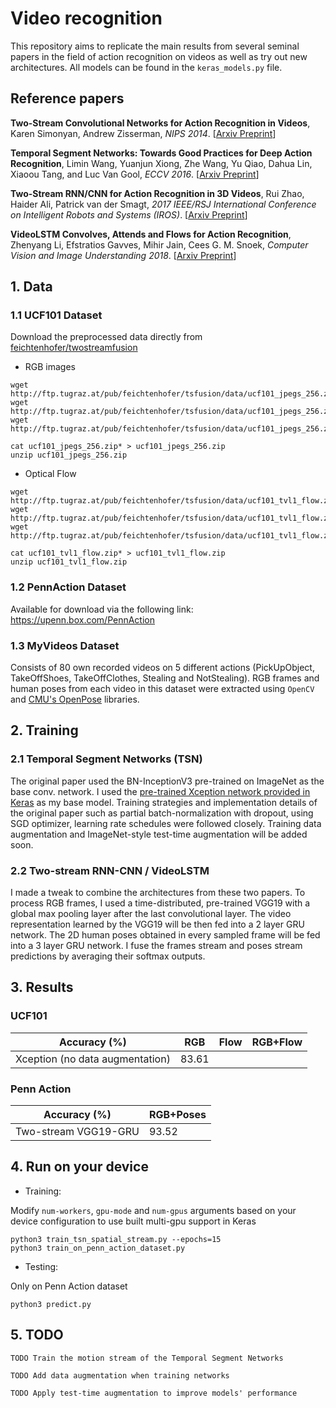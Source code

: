 # Video recognition
This repository aims to replicate the main results from several seminal papers in the field of action recognition on videos as well as try out new architectures. All models can be found in the `keras_models.py` file.
## Reference papers
> 
**Two-Stream Convolutional Networks for Action Recognition in Videos**,
Karen Simonyan, Andrew Zisserman,
*NIPS 2014*.
[[Arxiv Preprint](https://arxiv.org/pdf/1406.2199.pdf)]
> 
**Temporal Segment Networks: Towards Good Practices for Deep Action Recognition**,
Limin Wang, Yuanjun Xiong, Zhe Wang, Yu Qiao, Dahua Lin, Xiaoou Tang, and Luc Van Gool,
*ECCV 2016*.
[[Arxiv Preprint](http://arxiv.org/abs/1608.00859)]
> 
**Two-Stream RNN/CNN for Action Recognition in 3D Videos**,
Rui Zhao, Haider Ali, Patrick van der Smagt,
*2017 IEEE/RSJ International Conference on Intelligent Robots and Systems (IROS)*.
[[Arxiv Preprint](https://arxiv.org/pdf/1703.09783.pdf)]
> 
**VideoLSTM Convolves, Attends and Flows for Action Recognition**,
Zhenyang Li, Efstratios Gavves, Mihir Jain, Cees G. M. Snoek,
*Computer Vision and Image Understanding 2018*.
[[Arxiv Preprint](https://arxiv.org/pdf/1607.01794.pdf)]

## 1. Data
  ### 1.1 UCF101 Dataset 
  Download the preprocessed data directly from [feichtenhofer/twostreamfusion](https://github.com/feichtenhofer/twostreamfusion)
  * RGB images
  ```
  wget http://ftp.tugraz.at/pub/feichtenhofer/tsfusion/data/ucf101_jpegs_256.zip.001
  wget http://ftp.tugraz.at/pub/feichtenhofer/tsfusion/data/ucf101_jpegs_256.zip.002
  wget http://ftp.tugraz.at/pub/feichtenhofer/tsfusion/data/ucf101_jpegs_256.zip.003
  
  cat ucf101_jpegs_256.zip* > ucf101_jpegs_256.zip
  unzip ucf101_jpegs_256.zip
  ```
  * Optical Flow
  ```
  wget http://ftp.tugraz.at/pub/feichtenhofer/tsfusion/data/ucf101_tvl1_flow.zip.001
  wget http://ftp.tugraz.at/pub/feichtenhofer/tsfusion/data/ucf101_tvl1_flow.zip.002
  wget http://ftp.tugraz.at/pub/feichtenhofer/tsfusion/data/ucf101_tvl1_flow.zip.003
  
  cat ucf101_tvl1_flow.zip* > ucf101_tvl1_flow.zip
  unzip ucf101_tvl1_flow.zip
  ```
  ### 1.2 PennAction Dataset
  Available for download via the following link: https://upenn.box.com/PennAction
  ### 1.3 MyVideos Dataset
  Consists of 80 own recorded videos on 5 different actions (PickUpObject, TakeOffShoes, TakeOffClothes, Stealing and NotStealing). RGB   frames and human poses from each video in this dataset were extracted using `OpenCV` and [CMU's OpenPose](https://github.com/CMU-Perceptual-Computing-Lab/openpose) libraries.

## 2. Training
  ### 2.1 Temporal Segment Networks (TSN)
  The original paper used the BN-InceptionV3 pre-trained on ImageNet as the base conv. network. I used the [pre-trained Xception network provided in Keras](https://github.com/keras-team/keras/blob/master/keras/applications/xception.py) as my base model. Training strategies and implementation details of the original paper such as partial batch-normalization with dropout, using SGD optimizer, learning rate schedules were followed closely. Training data augmentation and ImageNet-style test-time augmentation will be added soon.
  ### 2.2 Two-stream RNN-CNN / VideoLSTM
  I made a tweak to combine the architectures from these two papers. To process RGB frames, I used a time-distributed, pre-trained VGG19 with a global max pooling layer after the last convolutional layer. The video representation learned by the VGG19 will be then fed into a 2 layer GRU network. The 2D human poses obtained in every sampled frame will be fed into a 3 layer GRU network. I fuse the frames stream and poses stream predictions by averaging their softmax outputs.
  
 ## 3. Results
  ### UCF101

| Accuracy (%)                      | RGB   | Flow  | RGB+Flow |
|-----------------------------------|-------|-------|----------|
| Xception (no data augmentation)   | 83.61 |       |          |

  ### Penn Action
| Accuracy (%)                      | RGB+Poses|
|-----------------------------------|----------|
| Two-stream VGG19-GRU              | 93.52    |

## 4. Run on your device
* Training:
>
Modify `num-workers`, `gpu-mode` and `num-gpus` arguments based on your device configuration to use built multi-gpu support in Keras
```
python3 train_tsn_spatial_stream.py --epochs=15
python3 train_on_penn_action_dataset.py
```
* Testing:
>
Only on Penn Action dataset
```
python3 predict.py
```

## 5. TODO
`TODO Train the motion stream of the Temporal Segment Networks`
>
`TODO Add data augmentation when training networks`
>
`TODO Apply test-time augmentation to improve models' performance`
